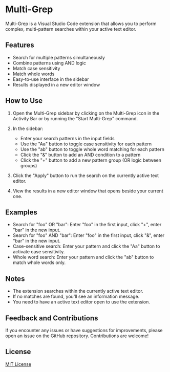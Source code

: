# Multi-Grep

Multi-Grep is a Visual Studio Code extension that allows you to perform complex, multi-pattern searches within your active text editor.

## Features

- Search for multiple patterns simultaneously
- Combine patterns using AND logic
- Match case sensitivity
- Match whole words
- Easy-to-use interface in the sidebar
- Results displayed in a new editor window

## How to Use

1. Open the Multi-Grep sidebar by clicking on the Multi-Grep icon in the Activity Bar or by running the "Start Multi-Grep" command.

2. In the sidebar:
   - Enter your search patterns in the input fields
   - Use the "Aa" button to toggle case sensitivity for each pattern
   - Use the "ab" button to toggle whole word matching for each pattern
   - Click the "&" button to add an AND condition to a pattern
   - Click the "+" button to add a new pattern group (OR logic between groups)

3. Click the "Apply" button to run the search on the currently active text editor.

4. View the results in a new editor window that opens beside your current one.

## Examples

- Search for "foo" OR "bar": Enter "foo" in the first input, click "+", enter "bar" in the new input.
- Search for "foo" AND "bar": Enter "foo" in the first input, click "&", enter "bar" in the new input.
- Case-sensitive search: Enter your pattern and click the "Aa" button to activate case sensitivity.
- Whole word search: Enter your pattern and click the "ab" button to match whole words only.

## Notes

- The extension searches within the currently active text editor.
- If no matches are found, you'll see an information message.
- You need to have an active text editor open to use the extension.

## Feedback and Contributions

If you encounter any issues or have suggestions for improvements, please open an issue on the GitHub repository. Contributions are welcome!

## License

[MIT License](LICENSE)
